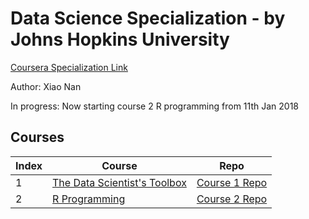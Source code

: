 # Data Science Specialization - by Johns Hopkins University
[Coursera Specialization Link](https://www.coursera.org/specialization/jhudatascience)

Author: Xiao Nan

In progress: Now starting course 2 R programming from 11th Jan 2018

## Courses
Index | Course | Repo 
--- | --- | --- 
1 | [The Data Scientist's Toolbox](https://www.coursera.org/learn/data-scientists-tools/home) | [Course 1 Repo](https://github.com/xnone/datasciencecoursera/tree/master/1_datasci_toolbox)
2 | [R Programming](https://www.coursera.org/learn/r-programming/home) | [Course 2 Repo](https://github.com/xnone/datasciencecoursera/tree/master/2_r_programming)
